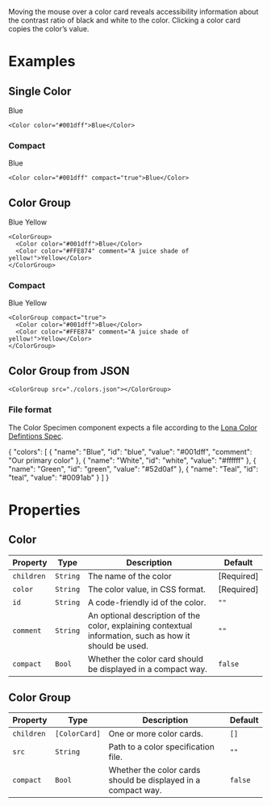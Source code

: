 Moving the mouse over a color card reveals accessibility information about the contrast ratio of black and white to the color. Clicking a color card copies the color’s value.

# Examples

## Single Color

<Color color="#001dff">Blue</Color>

```
<Color color="#001dff">Blue</Color>
```

### Compact

<Color color="#001dff" compact="true">Blue</Color>

```
<Color color="#001dff" compact="true">Blue</Color>
```

## Color Group

<ColorGroup>
  <Color color="#001dff">Blue</Color>
  <Color color="#FFE874" comment="A juice shade of yellow!">Yellow</Color>
</ColorGroup>

```
<ColorGroup>
  <Color color="#001dff">Blue</Color>
  <Color color="#FFE874" comment="A juice shade of yellow!">Yellow</Color>
</ColorGroup>
```

### Compact

<ColorGroup compact="true">
  <Color color="#001dff">Blue</Color>
  <Color color="#FFE874">Yellow</Color>
</ColorGroup>

```
<ColorGroup compact="true">
  <Color color="#001dff">Blue</Color>
  <Color color="#FFE874" comment="A juice shade of yellow!">Yellow</Color>
</ColorGroup>
```

## Color Group from JSON

<ColorGroup src="./colors.json"></ColorGroup>

```
<ColorGroup src="./colors.json"></ColorGroup>
```

### File format
The Color Specimen component expects a file according to the [Lona Color Defintions Spec](https://github.com/airbnb/Lona/blob/master/docs/file-formats/colors.md).

<CodeBlock title="colors.json">{
  "colors": [
    {
      "name": "Blue",
      "id": "blue",
      "value": "#001dff",
      "comment": "Our primary color"
    },
    {
      "name": "White",
      "id": "white",
      "value": "#ffffff"
    },
    {
      "name": "Green",
      "id": "green",
      "value": "#52d0af"
    },
    {
      "name": "Teal",
      "id": "teal",
      "value": "#0091ab"
    }
  ]
}</CodeBlock>

# Properties

## Color

Property | Type | Description | Default
---|---|---|---
`children` | `String` | The name of the color | [Required]
`color` | `String` | The color value, in CSS format. | [Required]
`id` | `String` | A code-friendly id of the color. | `""`
`comment` | `String` | An optional description of the color, explaining contextual information, such as how it should be used. | `""`
`compact` | `Bool` | Whether the color card should be displayed in a compact way. | `false`

## Color Group

Property | Type | Description | Default
---|---|---|---
`children` | `[ColorCard]` | One or more color cards. | `[]`
`src` | `String` | Path to a color specification file. | `""`
`compact` | `Bool` | Whether the color cards should be displayed in a compact way. | `false`